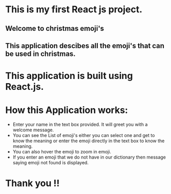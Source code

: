 # This is my first React js project.

## Welcome to christmas emoji's

## This application descibes all the emoji's that can be used in christmas.

# This application is built using React.js.

# How this Application works:

- Enter your name in the text box provided. It will greet you with a welcome message.
- You can see the List of emoji's either you can select one and get to know the meaning or enter the emoji directly in the text box to know the meaning.
- You can also hover the emoji to zoom in emoji.
- If you enter an emoji that we do not have in our dictionary then message saying emoji not found is displayed.

# Thank you !!
